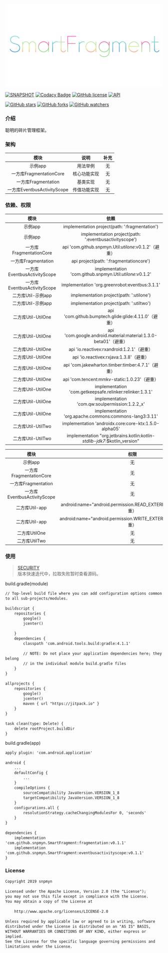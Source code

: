 <div align=center><img src="https://github.com/snpmyn/SmartFragment/raw/master/image.png"/></div>

[![SNAPSHOT](https://jitpack.io/v/Jaouan/Revealator.svg)](https://jitpack.io/#snpmyn/SmartFragment)
[![Codacy Badge](https://api.codacy.com/project/badge/Grade/0cff515e44f14f8dafc26d1ed483b7fa)](https://www.codacy.com/manual/snpmyn/SmartFragment?utm_source=github.com&amp;utm_medium=referral&amp;utm_content=snpmyn/SmartFragment&amp;utm_campaign=Badge_Grade)
[![GitHub license](https://img.shields.io/badge/license-Apache%20License%202.0-blue.svg?style=flat)](https://www.apache.org/licenses/LICENSE-2.0)
[![API](https://img.shields.io/badge/API-19%2B-brightgreen.svg?style=flat)](https://android-arsenal.com/api?level=19)

[![GitHub stars](https://img.shields.io/github/stars/Bigkoo/SmartFragment.svg?style=social)](https://github.com/Bigkoo/SmartFragment/stargazers) 
[![GitHub forks](https://img.shields.io/github/forks/Bigkoo/SmartFragment.svg?style=social)](https://github.com/Bigkoo/SmartFragment/network) 
[![GitHub watchers](https://img.shields.io/github/watchers/Bigkoo/SmartFragment.svg?style=social)](https://github.com/Bigkoo/SmartFragment/watchers)

### 介绍
聪明的碎片管理框架。

### 架构
| 模块 | 说明 | 补充 |
|:-:|:-:|:-:|
| 示例app | 用法举例 | 无 |
| 一方库FragmentationCore | 核心功能实现 | 无 |
| 一方库Fragmentation | 基类实现 | 无 |
| 一方库EventbusActivityScope | 传值功能实现 | 无 |

### 依赖、权限
| 模块 | 依赖 |
|:-:|:-:|
| 示例app | implementation project(path: ':fragmentation') |
| 示例app | implementation project(path: ':eventbusactivityscope') |
| 一方库FragmentationCore | api 'com.github.snpmyn.Util:*utilone*:v0.1.2'（避重）|
| 一方库Fragmentation | api project(path: ':fragmentationcore') |
| 一方库EventbusActivityScope | implementation 'com.github.snpmyn.Util:*utilone*:v0.1.2' |
| 一方库EventbusActivityScope | implementation 'org.greenrobot:eventbus:3.1.1' |
| 二方库Util-示例app | implementation project(path: ':utilone') |
| 二方库Util-示例app | implementation project(path: ':utiltwo') |
| 二方库Util-UtilOne | api 'com.github.bumptech.glide:glide:4.11.0'（避重）|
| 二方库Util-UtilOne | api 'com.google.android.material:material:1.3.0-beta01'（避重）|
| 二方库Util-UtilOne | api 'io.reactivex:rxandroid:1.2.1'（避重）|
| 二方库Util-UtilOne | api 'io.reactivex:rxjava:1.3.8'（避重）|
| 二方库Util-UtilOne | api 'com.jakewharton.timber:timber:4.7.1'（避重）|
| 二方库Util-UtilOne | api 'com.tencent:mmkv-static:1.0.23'（避重）|
| 二方库Util-UtilOne | implementation 'com.getkeepsafe.relinker:relinker:1.3.1' |
| 二方库Util-UtilOne | implementation 'com.qw:soulpermission:1.2.2_x' |
| 二方库Util-UtilOne | implementation 'org.apache.commons:commons-lang3:3.11' |
| 二方库Util-UtilTwo | implementation 'androidx.core:core-ktx:1.5.0-alpha05' |
| 二方库Util-UtilTwo | implementation "org.jetbrains.kotlin:*kotlin-stdlib-jdk7*:$kotlin_version" |

| 模块 | 权限 |
|:-:|:-:|
| 示例app | 无 |
| 一方库FragmentationCore | 无 |
| 一方库Fragmentation | 无 |
| 一方库EventbusActivityScope | 无 |
| 二方库Util-app | android:name="android.permission.READ_EXTERNAL_STORAGE"（避重）|
| 二方库Util-app | android:name="android.permission.WRITE_EXTERNAL_STORAGE"（避重）|
| 二方库UtilOne | 无 |
| 二方库UtilTwo | 无 |

### 使用
> [SECURITY](https://github.com/snpmyn/SmartFragment/blob/master/SECURITY.md)<br>
> 版本快速迭代中，拉取失败暂时查看源码。

build.gradle(module)
```
// Top-level build file where you can add configuration options common to all sub-projects/modules.

buildscript {
    repositories {
        google()
        jcenter()

    }
    dependencies {
        classpath 'com.android.tools.build:gradle:4.1.1'

        // NOTE: Do not place your application dependencies here; they belong
        // in the individual module build.gradle files
    }
}

allprojects {
    repositories {
        google()
        jcenter()
        maven { url "https://jitpack.io" }
    }
}

task clean(type: Delete) {
    delete rootProject.buildDir
}
```
build.gradle(app)
```
apply plugin: 'com.android.application'

android {
    ...
    defaultConfig {
        ...      
    }       
    compileOptions {
        sourceCompatibility JavaVersion.VERSION_1_8
        targetCompatibility JavaVersion.VERSION_1_8
    }
    configurations.all {
        resolutionStrategy.cacheChangingModulesFor 0, 'seconds'
    }       
}

dependencies {
    implementation 'com.github.snpmyn.SmartFragment:fragmentation:v0.1.1'
    implementation 'com.github.snpmyn.SmartFragment:eventbusactivityscope:v0.1.1'
}
```

### License
```
Copyright 2019 snpmyn

Licensed under the Apache License, Version 2.0 (the "License");
you may not use this file except in compliance with the License.
You may obtain a copy of the License at

    http://www.apache.org/licenses/LICENSE-2.0

Unless required by applicable law or agreed to in writing, software
distributed under the License is distributed on an "AS IS" BASIS,
WITHOUT WARRANTIES OR CONDITIONS OF ANY KIND, either express or implied.
See the License for the specific language governing permissions and
limitations under the License.
```
